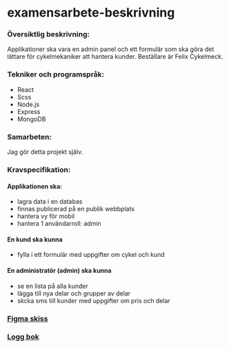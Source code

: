 # examensarbete-beskrivning

### Översiktlig beskrivning:

Applikationer ska vara en admin panel och ett formulär som ska göra det lättare för cykelmekaniker att hantera kunder. Beställare är Felix Cykelmeck.

### Tekniker och programspråk:

- React
- Scss
- Node.js
- Express
- MongoDB

### Samarbeten:

Jag gör detta projekt själv.

### Kravspecifikation:

#### Applikationen ska:

- lagra data i en databas
- finnas publicerad på en publik webbplats
- hantera vy för mobil
- hantera 1 användarroll: admin

#### En kund ska kunna

- fylla i ett formulär med uppgifter om cykel och kund

#### En administratör (admin) ska kunna

- se en lista på alla kunder
- lägga till nya delar och grupper av delar
- skcka sms till kunder med uppgifter om pris och delar

### [Figma skiss](https://www.figma.com/design/F8h7ph0THIHbMQue6TkAGt/examen?node-id=31-385)



### [Logg bok](Loggbok.md)
